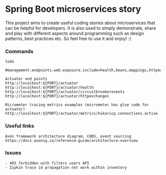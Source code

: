 # Spring Boot microservices story

This project aims to create useful coding stories about microservices that can be helpful for developers.
It is also used to simply demonstrate, share and play with different aspects around programming such as design patterns, best practices etc. 
So feel free to use it and enjoy! :)

### Commands
```
todo

#management.endpoints.web.exposure.include=health,beans,mappings,httpexchanges

Actuator end points
http://localhost:${PORT}/actuator
http://localhost:${PORT}/actuator/health
http://localhost:${PORT}/actuator/circuitbreakerevents
http://localhost:${PORT}/actuator/httpexchanges

Micrometer tracing metrics examples (micrometer has glue code for actuator)
http://localhost:${PORT}/actuator/metrics/hikaricp.connections.active
```

### Useful links
```
Axon framework architecture diagram, CQRS, event sourcing 
https://docs.axoniq.io/reference-guide/architecture-overview

```

### Issues
```
- 403 forbidden with filters users API
- Zipkin trace id propagation not work within inventory  

```

